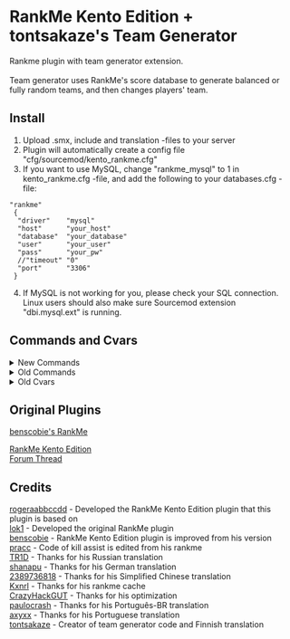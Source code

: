 # RankMe Kento Edition + tontsakaze's Team Generator
Rankme plugin with team generator extension.<br>
<br>
Team generator uses RankMe's score database to generate balanced or fully random teams, and then changes players' team.<br>


## Install
1. Upload .smx, include and translation -files to your server
2. Plugin will automatically create a config file "cfg/sourcemod/kento_rankme.cfg"
3. If you want to use MySQL, change "rankme_mysql" to 1 in kento_rankme.cfg -file, and add the following to your databases.cfg -file:
```
"rankme" 
 {        
  "driver"    "mysql"        
  "host"      "your_host"        
  "database"  "your_database"
  "user"      "your_user"        
  "pass"      "your_pw"        
  //"timeout" "0"
  "port"      "3306" 
 }
```
4. If MySQL is not working for you, please check your SQL connection. Linux users should also make sure Sourcemod extension "dbi.mysql.ext" is running.


## Commands and Cvars
<details>
  <summary>New Commands</summary>

  ```
  // SERVER COMMANDS
  mp_genteams                             <0/1/2>     //TeamGen: Generates and moves players to new teams, 0=Random  1=Balanced  2=Extra balanced
  
  // ADMIN COMMANDS
  sm_genteams                             <0/1/2>     //TeamGen: Generates and moves players to new teams, 0=Random  1=Balanced  2=Extra balanced
  ```
</details>
<details>
  <summary>Old Commands</summary>

  ```
  //ADMIN COMMANDS
  sm_resetrank                                        //RankMe: Resets the rank of a player
  sm_rankme_remove_duplicate                          //RankMe: Removes the duplicated rows on the database
  sm_rankpurge                                        //RankMe: Purges from the rank players that didn't connected for X days
  sm_resetrank_all                                    //RankMe: Resets the rank of all players
  
  //PLAYER COMMANDS
  sm_session                                          //RankMe: Shows the stats of your current session
  sm_rank                                             //RankMe: Shows your rank
  sm_top                                              //RankMe: Shows the TOP
  sm_topweapon                                        //RankMe: Shows the TOP ordered by kills with a specific weapon
  sm_topacc                                           //RankMe: Shows the TOP ordered by accuracy
  sm_tophs                                            //RankMe: Shows the TOP ordered by HeadShots
  sm_toptime                                          //RankMe: Shows the TOP ordered by Connected Time
  sm_topkills                                         //RankMe: Shows the TOP ordered by kills
  sm_topdeaths                                        //RankMe: Shows the TOP ordered by deaths
  sm_hitboxme                                         //RankMe: Shows the HitBox stats
  sm_weaponme                                         //RankMe: Shows the kills with each weapon
  sm_resetmyrank                                      //RankMe: Resets your own rank
  sm_statsme                                          //RankMe: Shows your stats
  sm_next                                             //RankMe: Shows the next 9 players above you on the TOP
  sm_statsme2                                         //RankMe: Shows the stats from a player
  sm_rankme                                           //RankMe: Shows a menu with the basic commands
  sm_topassists                                       //RankMe: Shows the TOP ordered by Assists
  sm_toptk                                            //RankMe: Shows the TOP ordered by TKs
  sm_topmvp                                           //RankMe: Shows the TOP ordered by MVPs
  sm_topdamage                                        //RankMe: Shows the TOP ordered by damage
  sm_rankmechat                                       //Disable rankme chat messages
  sm_topkdr                                           //RankMe: Shows the TOP ordered by kdr
  sm_toppoints                                        //RankMe: Shows the TOP ordered by points
  sm_topfb                                            //RankMe: Shows the TOP ordered by first bloods
  sm_topns                                            //RankMe: Shows the TOP ordered by no scopes
  sm_topnsd                                           //RankMe: Shows the TOP ordered by no scope distance
  sm_topfk                                            //RankMe: Shows the TOP ordered by flashed kills
  sm_topthrusmoke                                     //RankMe: Shows the TOP ordered by killing through smokes
  sm_topwall                                          //RankMe: Shows the TOP ordered by wallbangs 
  ```
</details>
<details>
  <summary>Old Cvars</summary>

  ```
  rankme_enabled                            "1"       //Is RankMe enabled? 1 = true 0 = false"
  rankme_rankbots                           "0"       //Rank bots? 1 = true 0 = false"
  rankme_autopurge                          "0"       //Auto-Purge inactive players? X = Days  0 = Off"
  rankme_points_bomb_defused_team           "2"       //How many points CTs got for defusing the C4?"
  rankme_points_bomb_defused_player         "2"       //How many points the CT who defused got additional?"
  rankme_points_bomb_planted_team           "2"       //How many points TRs got for planting the C4?"
  rankme_points_bomb_planted_player         "2"       //How many points the TR who planted got additional?
  rankme_points_bomb_exploded_team          "2"       //How many points TRs got for exploding the C4?
  rankme_points_bomb_exploded_player        "2"       //How many points the TR who planted got additional?
  rankme_points_hostage_rescued_team        "2"       //How many points CTs got for rescuing the hostage?
  rankme_points_hostage_rescued_player      "2"       //How many points the CT who rescued got additional?
  rankme_points_hs                          "1"       //How many additional points a player got for a HeadShot?
  rankme_points_kill_ct                     "2"       //How many points a CT got for killing?
  rankme_points_kill_tr                     "2"       //How many points a TR got for killing?
  rankme_points_kill_bonus_ct               "1"       //How many points a CT got for killing additional by the diffrence of points?
  rankme_points_kill_bonus_tr               "1"       //How many points a TR got for killing additional by the diffrence of points?
  rankme_points_kill_bonus_dif_ct           "100"     //How many points of diffrence is needed for a CT to got the bonus?
  rankme_points_kill_bonus_dif_tr           "100"     //How many points of diffrence is needed for a TR to got the bonus?
  rankme_points_ct_round_win                "0"       //How many points CT got for winning the round?
  rankme_points_tr_round_win                "0"       //How many points TR got for winning the round?
  rankme_points_ct_round_lose               "0"       //How many points CT lost for losing the round?
  rankme_points_tr_round_lose               "0"       //How many points TR lost for losing the round?
  rankme_points_knife_multiplier            "2.0"     //Multiplier of points by knife
  rankme_points_taser_multiplier            "2.0"     //Multiplier of points by taser
  rankme_points_start                       "1000"    //Starting points
  rankme_minimal_kills                      "0"       //Minimal kills for entering the rank
  rankme_percent_points_lose                "1.0"     //Multiplier of losing points. (WARNING: MAKE SURE TO INPUT IT AS FLOAT) 1.0 equals lose same amount as won by the killer, 0.0 equals no lose
  rankme_points_lose_round_ceil             "1"       //If the points is f1oat, round it to next the highest or lowest? 1 = highest 0 = lowest
  rankme_changes_chat                       "1"       //Show points changes on chat? 1 = true 0 = false
  rankme_show_rank_all                      "0"       //When rank command is used, show for all the rank of the player? 1 = true 0 = false
  rankme_rank_all_timer                     "30.0"    //Cooldown timer to prevent rank command spam. 0.0 = disabled
  rankme_show_bots_on_rank                  "0"       //Show bots on rank/top/etc? 1 = true 0 = false
  rankme_resetownrank                       "0"       //Allow player to reset his own rank? 1 = true 0 = false
  rankme_minimumplayers                     "2"       //Minimum players to start giving points
  rankme_vip_enabled                        "0"       //Show AS_ maps statiscs (VIP mod) on statsme and session?
  rankme_points_vip_escaped_team            "2"       //How many points CTs got helping the VIP to escaping?
  rankme_points_vip_escaped_player          "2"       //How many points the VIP got for escaping?
  rankme_points_vip_killed_team             "2"       //How many points TRs got for killing the VIP?
  rankme_points_vip_killed_player           "2"       //How many points the TR who killed the VIP got additional?
  rankme_points_lose_tk                     "0"       //How many points a player lose for Team Killing?
  rankme_points_lose_suicide                "0"       //How many points a player lose for Suiciding?
  rankme_rank_by                            "0"       //Rank players by? 0 = STEAM:ID 1 = Name 2 = IP
  rankme_ffa                                "0"       //Free-For-All (FFA) mode? 1 = true 0 = false
  rankme_mysql                              "0"       //Using MySQL? 1 = true 0 = false (SQLite)
  rankme_dump_db                            "0"       //Dump the Database to SQL file? (required to be 1 if using the web interface and SQLite, case MySQL, it won't be dumped) 1 = true 0 = false
  rankme_gather_stats                       "1"       //Gather Statistics (a.k.a count points)? (turning this off won't disallow to see the stats already gathered) 1 = true 0 = false
  rankme_days_to_not_show_on_rank           "0"       //Days inactive to not be shown on rank? X = days 0 = off
  rankme_rank_mode                          "1"       //Rank by what? 1 = by points 2 = by KDR
  rankme_sql_table                          "rankme"  //The name of the table that will be used. (Max: 100)
  rankme_chat_triggers                      "1"       //Enable (non-command) chat triggers. (e.g: rank, statsme, top) Recommended to be set to 0 when running with EventScripts for avoiding double responses. 1 = true 0 = false
  rankme_points_mvp_ct                      "1"       //How many points a CT got for being the MVP?
  rankme_points_mvp_tr                      "1"       //How many points a TR got for being the MVP?
  rankme_points_bomb_pickup                 "0"       //How many points a player gets for picking up the bomb?
  rankme_points_bomb_dropped                "0"       //How many points a player loess for dropping the bomb?
  rankme_points_assiist_kill                "1"       //How many points a player gets for assist kill?
  ankme_points_match_win                    "2"       //How many points a player win for winning the match?
  rankme_points_match_lose                  "2"       //How many points a player loess for losing the match?
  rankme_points_match_draw                  "0"       //How many points a player win when match draw?"
  rankme_announcer_player_connect           "1"       //Announce when a player connect with position and points?
  rankme_announcer_player_connect_chat      "1"       //Announce when a player connect at chat?
  rankme_announcer_player_connect_hint      "0"       //Announce when a player connect at hintbox?
  rankme_announcer_player_disconnect        "1"       //Announce when a player disconnect with position and points?
  rankme_announcer_top_player_connect       "1"       //Announce when a top player connect?
  rankme_announcer_top_pos_player_connect   "10"      //Max position to announce that a top player connect?
  rankme_announcer_top_player_connect_chat  "1"       //Announce when a top player connect at chat?
  rankme_announcer_top_player_connect_hint  "0"       //Announce when a top player connect at hintbox?
  rankme_gather_stats_warmup                "1"       //Gather Statistics In Warmup?
  rankme_points_min_enabled                 "1"       // Is minimum points enabled? 1 = true 0 = false
  rankme_points_min                         "0"       // Minimum points
  rankme_rank_cache                         "1"       //Get player rank via cache, auto build cache on every OnMapStart.
  rankme_points_ns                          "1"       //How many additional points a player got for a no scope kill?
  rankme_points_ns_allsnipers               "0"       //0: ssg08 and awp only, 1: ssg08, awp, g3sg1, scar20
  rankme_points_fb                          "1"       //How many additional points a player got for a First Blood?
  rankme_points_blind                       "1"       // How many additional points a player got for a flashed kill?
  rankme_points_smoke                       "1"       // How many additional points a player got for killing through smoke?
  rankme_points_lose_atk                    "1"       // How many points a player lose for Assist Team Killing?
  rankme_points_assiist_flash               "1"       // How many points a player gets for assist flash kill?
  rankme_points_lose_atf                    "1"       // How many points a lose for team assist flash kill?
  rankme_points_wall                        "1"       // How many additional points a player got for wallbang? 
  ```
</details>


## Original Plugins
[benscobie's RankMe](https://github.com/benscobie/sourcemod-rankme)<br>

[RankMe Kento Edition](https://github.com/rogeraabbccdd/Kento-Rankme)<br>
[Forum Thread](https://forums.alliedmods.net/showthread.php?p=2467665)<br>


## Credits
[rogeraabbccdd](https://github.com/rogeraabbccdd/Kento-Rankme) - Developed the RankMe Kento Edition plugin that this plugin is based on<br>
[lok1](https://forums.alliedmods.net/showthread.php?t=155621) - Developed the original RankMe plugin<br>
[benscobie](https://github.com/benscobie/sourcemod-rankme) - RankMe Kento Edition plugin is improved from his version<br>
[pracc](http://hlmod.ru/resources/cs-go-rankme-web.132) - Code of kill assist is edited from his rankme<br>
[TR1D](https://github.com/TR1D) - Thanks for his Russian translation<br>
[shanapu](https://github.com/shanapu) - Thanks for his German translation<br>
[2389736818](https://github.com/2389736818) - Thanks for his Simplified Chinese translation<br>
[Kxnrl](https://github.com/Kxnrl) - Thanks for his rankme cache<br>
[CrazyHackGUT](https://github.com/CrazyHackGUT) - Thanks for his optimization<br>
[paulocrash](https://github.com/paulocrash) - Thanks for his Português-BR translation<br>
[axyxx](https://github.com/awyxx) - Thanks for his Portuguese translation<br>
[tontsakaze](https://github.com/tontsakaze) - Creator of team generator code and Finnish translation<br>
